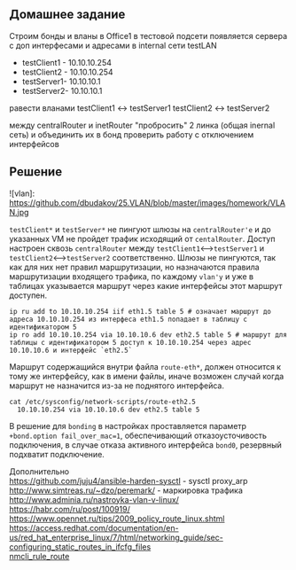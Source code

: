 ## Домашнее задание  
Строим бонды и вланы
в Office1 в тестовой подсети появляется сервера с доп интерфесами и адресами
в internal сети testLAN
- testClient1 - 10.10.10.254
- testClient2 - 10.10.10.254
- testServer1- 10.10.10.1
- testServer2- 10.10.10.1

равести вланами
testClient1 <-> testServer1
testClient2 <-> testServer2

между centralRouter и inetRouter
"пробросить" 2 линка (общая inernal сеть) и объединить их в бонд
проверить работу c отключением интерфейсов

## Решение
![vlan]: https://github.com/dbudakov/25.VLAN/blob/master/images/homework/VLAN.jpg

`testClient*` и `testServer*` не пингуют шлюзы на `centralRouter'e` и до указанных VM не пройдет трафик исходящий от `centalRouter`. Доступ настроен сквозь `centralRouter` между `testClient1`<-->`testServer1` и `testClient2`<-->`testServer2` соответственно. Шлюзы не пингуются, так как для них нет правил маршрутизации, но назначаются правила маршрутизации входящего трафика, по каждому `vlan'у` и уже в таблицах указывается маршрут через какие интерфейсы этот маршрут доступен.  
```
ip ru add to 10.10.10.254 iif eth1.5 table 5 # означает маршрут до адреса 10.10.10.254 из интерфеса eth1.5 попадает в таблицу с идентификатором 5
ip ro add 10.10.10.254 via 10.10.10.6 dev eth2.5 table 5 # маршрут для таблицы с идентификатором 5 доступ к 10.10.10.254 через адрес 10.10.10.6 и интерфейс `eth2.5`
```

Маршрут содержащийся внутри файла `route-eth*`, должен относится к тому же интерфейсу, как в имени файлы, иначе возможен случай когда маршрут не назначится из-за не поднятого интерфейса.   
```
cat /etc/sysconfig/network-scripts/route-eth2.5
  10.10.10.254 via 10.10.10.6 dev eth2.5 table 5
```

В решение для `bonding` в настройках проставляется параметр `+bond.option fail_over_mac=1`, обеспечивающий отказоусточивость подключения, в случае отказа активного интерфейса `bond0`, резервный подхватит подключение.  


Дополнительно  
https://github.com/juju4/ansible-harden-sysctl - sysctl proxy_arp  
http://www.simtreas.ru/~dzo/peremark/ - маркировка трафика  
http://www.adminia.ru/nastroyka-vlan-v-linux/  
https://habr.com/ru/post/100919/  
https://www.opennet.ru/tips/2009_policy_route_linux.shtml  
https://access.redhat.com/documentation/en-us/red_hat_enterprise_linux/7/html/networking_guide/sec-configuring_static_routes_in_ifcfg_files  
[nmcli_rule_route](http://devemmeff.blogspot.com/2016/02/howto-policy-based-routing-using.html)  
